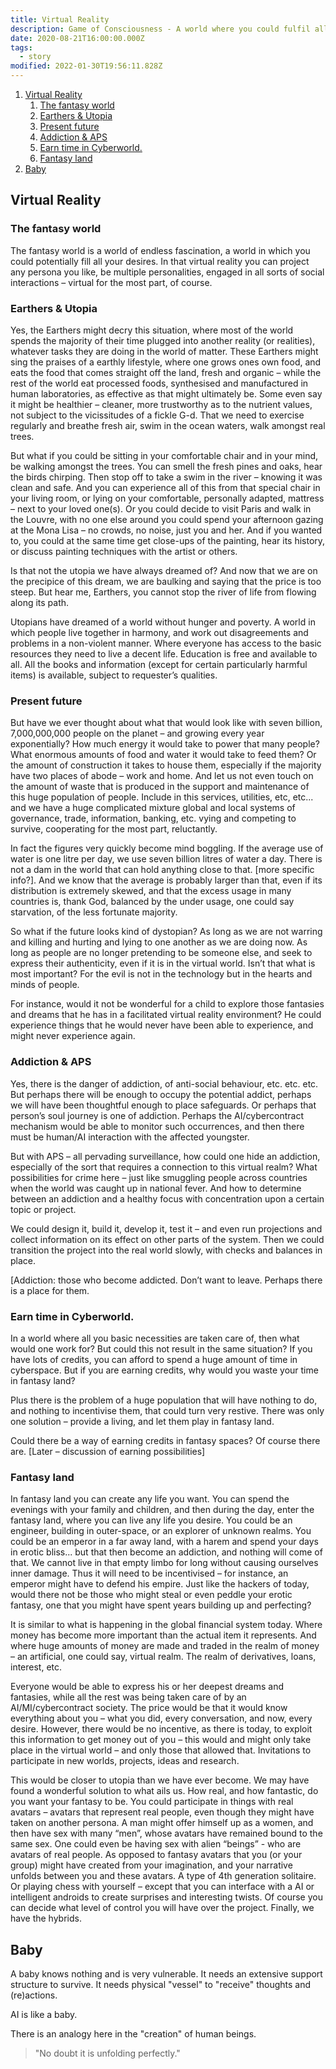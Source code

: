```yaml
---
title: Virtual Reality
description: Game of Consciousness - A world where you could fulfil all your fantasies.
date: 2020-08-21T16:00:00.000Z
tags:
  - story
modified: 2022-01-30T19:56:11.828Z
---
```


1. [Virtual Reality](#virtual-reality)
   1. [The fantasy world](#the-fantasy-world)
   2. [Earthers & Utopia](#earthers--utopia)
   3. [Present future](#present-future)
   4. [Addiction & APS](#addiction--aps)
   5. [Earn time in Cyberworld.](#earn-time-in-cyberworld)
   6. [Fantasy land](#fantasy-land)
2. [Baby](#baby)

## Virtual Reality

### The fantasy world

The fantasy world is a world of endless fascination, a world in which you could potentially fill all your desires. In that virtual reality you can project any persona you like, be multiple personalities, engaged in all sorts of social interactions – virtual for the most part, of course.

### Earthers & Utopia

Yes, the Earthers might decry this situation, where most of the world spends the majority of their time plugged into another reality (or realities), whatever tasks they are doing in the world of matter. These Earthers might sing the praises of a earthly lifestyle, where one grows ones own food, and eats the food that comes straight off the land, fresh and organic – while the rest of the world eat processed foods, synthesised and manufactured in human laboratories, as effective as that might ultimately be. Some even say it might be healthier – cleaner, more trustworthy as to the nutrient values, not subject to the vicissitudes of a fickle G-d. That we need to exercise regularly and breathe fresh air, swim in the ocean waters, walk amongst real trees.

But what if you could be sitting in your comfortable chair and in your mind, be walking amongst the trees. You can smell the fresh pines and oaks, hear the birds chirping. Then stop off to take a swim in the river – knowing it was clean and safe. And you can experience all of this from that special chair in your living room, or lying on your comfortable, personally adapted, mattress – next to your loved one(s). Or you could decide to visit Paris and walk in the Louvre, with no one else around you could spend your afternoon gazing at the Mona Lisa – no crowds, no noise, just you and her. And if you wanted to, you could at the same time get close-ups of the painting, hear its history, or discuss painting techniques with the artist or others.

Is that not the utopia we have always dreamed of? And now that we are on the precipice of this dream, we are baulking and saying that the price is too steep. But hear me, Earthers, you cannot stop the river of life from flowing along its path.

Utopians have dreamed of a world without hunger and poverty. A world in which people live together in harmony, and work out disagreements and problems in a non-violent manner. Where everyone has access to the basic resources they need to live a decent life. Education is free and available to all. All the books and information (except for certain particularly harmful items) is available, subject to requester’s qualities.

### Present future

But have we ever thought about what that would look like with seven billion, 7,000,000,000 people on the planet – and growing every year exponentially? How much energy it would take to power that many people? What enormous amounts of food and water it would take to feed them? Or the amount of construction it takes to house them, especially if the majority have two places of abode – work and home. And let us not even touch on the amount of waste that is produced in the support and maintenance of this huge population of people. Include in this services, utilities, etc, etc... and we have a huge complicated mixture global and local systems of governance, trade, information, banking, etc. vying and competing to survive, cooperating for the most part, reluctantly.

In fact the figures very quickly become mind boggling. If the average use of water is one litre per day, we use seven billion litres of water a day. There is not a dam in the world that can hold anything close to that. [more specific info?]. And we know that the average is probably larger than that, even if its distribution is extremely skewed, and that the excess usage in many countries is, thank God, balanced by the under usage, one could say starvation, of the less fortunate majority.

So what if the future looks kind of dystopian? As long as we are not warring and killing and hurting and lying to one another as we are doing now. As long as people are no longer pretending to be someone else, and seek to express their authenticity, even if it is in the virtual world. Isn’t that what is most important? For the evil is not in the technology but in the hearts and minds of people.

For instance, would it not be wonderful for a child to explore those fantasies and dreams that he has in a facilitated virtual reality environment? He could experience things that he would never have been able to experience, and might never experience again.

### Addiction & APS

Yes, there is the danger of addiction, of anti-social behaviour, etc. etc. etc. But perhaps there will be enough to occupy the potential addict, perhaps we will have been thoughtful enough to place safeguards. Or perhaps that person’s soul journey is one of addiction. Perhaps the AI/cybercontract mechanism would be able to monitor such occurrences, and then there must be human/AI interaction with the affected youngster.

But with APS – all pervading surveillance, how could one hide an addiction, especially of the sort that requires a connection to this virtual realm? What possibilities for crime here – just like smuggling people across countries when the world was caught up in national fever. And how to determine between an addiction and a healthy focus with concentration upon a certain topic or project.

We could design it, build it, develop it, test it – and even run projections and collect information on its effect on other parts of the system. Then we could transition the project into the real world slowly, with checks and balances in place.

[Addiction: those who become addicted. Don’t want to leave. Perhaps there is a place for them.

### Earn time in Cyberworld.

In a world where all you basic necessities are taken care of, then what would one work for? But could this not result in the same situation? If you have lots of credits, you can afford to spend a huge amount of time in cyberspace. But if you are earning credits, why would you waste your time in fantasy land?

Plus there is the problem of a huge population that will have nothing to do, and nothing to incentivise them, that could turn very restive. There was only one solution – provide a living, and let them play in fantasy land.

Could there be a way of earning credits in fantasy spaces? Of course there are. [Later – discussion of earning possibilities]

### Fantasy land

In fantasy land you can create any life you want. You can spend the evenings with your family and children, and then during the day, enter the fantasy land, where you can live any life you desire. You could be an engineer, building in outer-space, or an explorer of unknown realms. You could be an emperor in a far away land, with a harem and spend your days in erotic bliss... but that then become an addiction, and nothing will come of that. We cannot live in that empty limbo for long without causing ourselves inner damage. Thus it will need to be incentivised – for instance, an emperor might have to defend his empire. Just like the hackers of today, would there not be those who might steal or even peddle your erotic fantasy, one that you might have spent years building up and perfecting?

It is similar to what is happening in the global financial system today. Where money has become more important than the actual item it represents. And where huge amounts of money are made and traded in the realm of money – an artificial, one could say, virtual realm. The realm of derivatives, loans, interest, etc.

Everyone would be able to express his or her deepest dreams and fantasies, while all the rest was being taken care of by an AI/MI/cybercontract society. The price would be that it would know everything about you – what you did, every conversation, and now, every desire. However, there would be no incentive, as there is today, to exploit this information to get money out of you – this would and might only take place in the virtual world – and only those that allowed that. Invitations to participate in new worlds, projects, ideas and research.

This would be closer to utopia than we have ever become. We may have found a wonderful solution to what ails us.
How real, and how fantastic, do you want your fantasy to be. You could participate in things with real avatars – avatars that represent real people, even though they might have taken on another persona. A man might offer himself up as a women, and then have sex with many “men”, whose avatars have remained bound to the same sex. One could even be having sex with alien “beings” - who are avatars of real people. As opposed to fantasy avatars that you (or your group) might have created from your imagination, and your narrative unfolds between you and these avatars. A type of 4th generation solitaire. Or playing chess with yourself – except that you can interface with a AI or intelligent androids to create surprises and interesting twists. Of course you can decide what level of control you will have over the project. Finally, we have the hybrids.

## Baby

A baby knows nothing and is very vulnerable. It needs an extensive support structure to survive. It needs physical "vessel" to "receive" thoughts and (re)actions.

AI is like a baby.

There is an analogy here in the "creation" of human beings.

> "No doubt it is unfolding perfectly."
